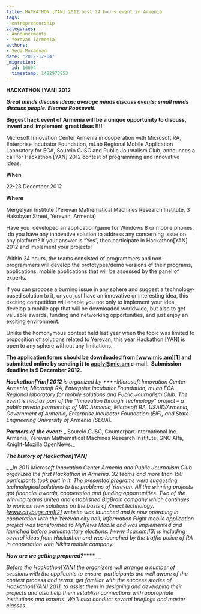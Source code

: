 ```yaml
---
title: HACKATHON [YAN] 2012 best 24 hours event in Armenia
tags:
- entrepreneurship
categories:
- Announcements
- Yerevan (Armenia)
authors:
- Seda Muradyan
date: "2012-12-04"
_migration:
  id: 16694
  timestamp: 1482973853
---
```


**HACKATHON [YAN] 2012**

**_Great minds discuss ideas; average minds discuss events; small minds discuss people. Eleanor Roosevelt._**

**Biggest hack event of Armenia will be a unique opportunity to discuss, invent and  implement  great ideas !!!!**

Microsoft Innovation Center Armenia in cooperation with Microsoft RA, Enterprise Incubator Foundation, mLab Regional Mobile Application Laboratory for ECA, Sourcio CJSC and Public Journalism Club, announces a call for Hackathon [YAN] 2012 contest of programming and innovative ideas.

**When**

22-23 December 2012

**Where**

Mergelyan Institute (Yerevan Mathematical Machines Research Institute, 3 Hakobyan Street, Yerevan, Armenia)

Have you  developed an application/game for Windows 8 or mobile phones,  do you have any innovative solution to address any concerning issue on any platform? If your answer is “Yes”, then participate in Hackathon[YAN] 2012 and implement your projects!

Within 24 hours, the teams consisted of programmers and non-programmers will develop the prototypes/demo versions of their programs, applications, mobile applications that will be assessed by the panel of experts.

If you can propose a burning issue in any sphere and suggest a technology-based solution to it, or you just have an innovative or interesting idea, this exciting competition will enable you not only to implement your idea, develop a mobile app that will be downloaded worldwide, but also to get valuable awards, funding and networking opportunities, and just enjoy an exciting environment.

Unlike the homonymous contest held last year when the topic was limited to proposition of solutions related to Yerevan, this year Hackathon [YAN] is open to any sphere without any limitations.

**The application forms should be downloaded from [www.mic.am][1] and submitted online by sending it to <apply@mic.am> e-mail.  Submission deadline is 9 December 2012.**

**_Hackathon[Yan] 2012_** _is organized by ****Microsoft Innovation Center Armenia, Microsoft RA, Enterprise Incubator Foundation, mLab ECA Regional laboratory for mobile solutions and Public Journalism Club. The event is held_ _as part of the “Innovation through Technology” project – a public private partnership of MIC Armenia, Microsoft RA, USAID/Armenia, Government of Armenia, Enterprise Incubator Foundation (EIF), and State Engineering University of Armenia (SEUA)._

**_Partners of the event:_** _ Sourcio CJSC, Counterpart International Inc. Armenia, Yerevan Mathematical Machines Research Institute, GNC Alfa, Knight-Mozilla OpenNews._

**_The history of Hackathon[YAN]_**

_ __In 2011 Microsoft Innovation Center Armenia and Public Journalism Club organized the first Hackathon in Armenia. 32 teams and more than 150 participants took part in it. The presented programs were suggesting technological solutions to the problems of Yerevan. All the winning projects got financial awards, cooperation and funding opportunities. Two of the winning teams united and established BigBrain company which continues to work on new solutions on the basis of Kinect technology.[www.citybugs.am][2] website was launched and is now operating in cooperation with the Yerevan city hall, Information Flight mobile application project was transformed to MyNews Mobile and was implemented and launched before parliamentary elections. [www.4car.am][3] is including several ideas from Hackathon and was launched by the traffic police of RA in cooperation with Nikita mobile company._

**_How are we getting prepared?_****_ _**

_Before the Hackathon[YAN] the organizers will arrange a number of sessions with the applicants to ensure  participants are well aware of the contest process and terms, get familiar with the success stories of Hackathon[YAN] 2011, to assist them in designing and developing their projects and also help them establish connections with appropriate institutions and experts. We’ll also conduct several briefings and master classes._

 [1]: http://www.mic.am/
 [2]: http://www.citybugs.am/
 [3]: http://www.4car.am/